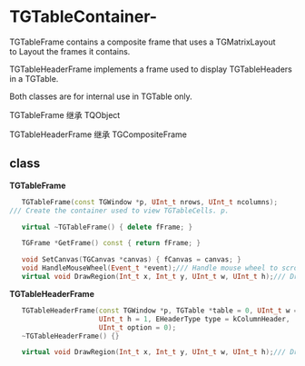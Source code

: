 <!-- TGTableContainer.md --- 
;; 
;; Description: 
;; Author: Hongyi Wu(吴鸿毅)
;; Email: wuhongyi@qq.com 
;; Created: 三 11月  9 15:25:24 2016 (+0800)
;; Last-Updated: 三 9月 16 11:15:46 2020 (+0800)
;;           By: Hongyi Wu(吴鸿毅)
;;     Update #: 3
;; URL: http://wuhongyi.cn -->

# TGTableContainer-

TGTableFrame contains a composite frame that uses a TGMatrixLayout  
 to Layout the frames it contains.

TGTableHeaderFrame implements a frame used to display TGTableHeaders  
in a TGTable.                                                        
                                                                     
Both classes are for internal use in TGTable only. 


TGTableFrame 继承 TQObject

TGTableHeaderFrame 继承 TGCompositeFrame


## class

**TGTableFrame**

```cpp
   TGTableFrame(const TGWindow *p, UInt_t nrows, UInt_t ncolumns);
/// Create the container used to view TGTableCells. p.

   virtual ~TGTableFrame() { delete fFrame; }

   TGFrame *GetFrame() const { return fFrame; }

   void SetCanvas(TGCanvas *canvas) { fCanvas = canvas; }
   void HandleMouseWheel(Event_t *event);/// Handle mouse wheel to scroll.
   virtual void DrawRegion(Int_t x, Int_t y, UInt_t w, UInt_t h);/// Draw a region of container in viewport.
```


**TGTableHeaderFrame**

```cpp
   TGTableHeaderFrame(const TGWindow *p, TGTable *table = 0, UInt_t w = 1,
                      UInt_t h = 1, EHeaderType type = kColumnHeader,
                      UInt_t option = 0);
   ~TGTableHeaderFrame() {}

   virtual void DrawRegion(Int_t x, Int_t y, UInt_t w, UInt_t h);/// Draw a region of container in viewport.
```








<!-- TGTableContainer.md ends here -->

